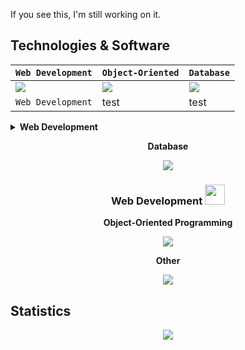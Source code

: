 If you see this, I'm still working on it.

<h2>Technologies & Software</h2>

| `Web Development` | `Object-Oriented` | `Database` |
| -- | -- | -- |
|<img src="https://skillicons.dev/icons?i=html,css,js,nodejs&perline=4"/>|<img src="https://skillicons.dev/icons?i=cs,java&perline=2"/>|<img src="https://skillicons.dev/icons?i=mysql,mongodb&perline=3"/>|<img src="https://skillicons.dev/icons?i=bash&perline=3"/>|
|`Web Development`| test | test |



<details>
<summary><b>Web Development</b></summary>
<img src="https://skillicons.dev/icons?i=html,css,js,nodejs&perline=3"/>
</details>


<div align="center">
  
  <b>Database</b>
    
  <img src="https://skillicons.dev/icons?i=mysql"/>
  
  <h3>Web Development <img height="32px" src="https://skillicons.dev/icons?i=html,css,js,nodejs"/></h3>
  
  <b>Object-Oriented Programming</b>
    
  <img src="https://skillicons.dev/icons?i=cs"/>
  
  <b>Other</b>
    
  <img src="https://skillicons.dev/icons?i=java"/>

</div>

## Statistics
<div align="center">
<img src="http://github-profile-summary-cards.vercel.app/api/cards/profile-details?username=deltagamingch&theme=tokyonight"/>
</div>
